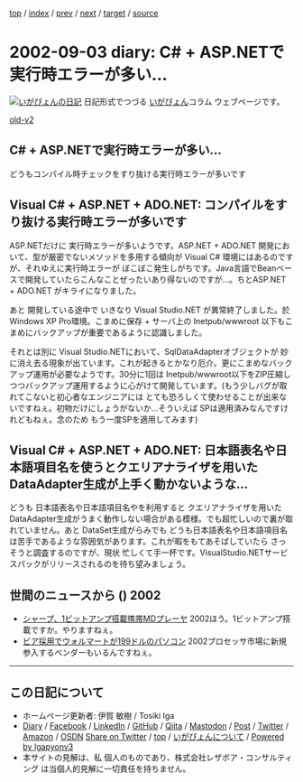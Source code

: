 [top](../index.html) 
 / [index](index.html) 
 / [prev](ig020902.html) 
 / [next](ig020904.html) 
 / [target](https://www.igapyon.jp/igapyon/diary/2002/ig020903.html) 
 / [source](https://github.com/igapyon/diary/blob/master/2002/ig020903.src.md) 

2002-09-03 diary: C# + ASP.NETで実行時エラーが多い…
=====================================================================================================
[![いがぴょんの日記](https://www.igapyon.jp/igapyon/diary/images/iga202308_256.jpg "いがぴょん")](https://www.igapyon.jp/igapyon/diary/memo/memoigapyon.html) 日記形式でつづる [いがぴょん](https://www.igapyon.jp/igapyon/diary/memo/memoigapyon.html)コラム ウェブページです。

[old-v2](ig020903-orig.html)

## C# + ASP.NETで実行時エラーが多い…

どうもコンパイル時チェックをすり抜ける実行時エラーが多いです


## Visual C# + ASP.NET + ADO.NET: コンパイルをすり抜ける実行時エラーが多いです

ASP.NETだけに 実行時エラーが多いようです。ASP.NET + ADO.NET 開発において、型が厳密でないメソッドを多用する傾向が
Visual C# 環境にはあるのですが、それゆえに実行時エラーが ぼこぼこ発生しがちです。Java言語でBeanベースで開発していたらこんなことぜったいあり得ないのですが…。ちとASP.NET + ADO.NET がキライになりました。

あと 開発している途中で いきなり Visual Studio.NET が異常終了しました。於
Windows XP Pro環境。こまめに保存 + サーバ上の Inetpub/wwwroot 以下もこまめにバックアップが重要であるように認識しました。

それとは別に Visual Studio.NETにおいて、SqlDataAdapterオブジェクトが 妙に消え去る現象が出ています。これが起きるとかなり厄介。更にこまめなバックアップ運用が必要なようです。30分に1回は Inetpub/wwwroot以下をZIP圧縮しつつバックアップ運用するように心がけて開発しています。(もう少しバグが取れてこないと初心者なエンジニアには とても恐ろしくて使わせることが出来ないですねぇ。初物だけにしょうがないか…そういえば SPは適用済みなんですけれどもねぇ。念のため もう一度SPを適用してみます)

## Visual C# + ASP.NET + ADO.NET: 日本語表名や日本語項目名を使うとクエリアナライザを用いたDataAdapter生成が上手く動かないような…

どうも 日本語表名や日本語項目名やを利用すると クエリアナライザを用いたDataAdapter生成がうまく動作しない場合がある模様。でも超忙しいので裏が取れていません。あと DataSet生成がらみでも どうも日本語表名や日本語項目名は苦手であるような雰囲気があります。これが暇をもてあそばしていたら さっそうと調査するのですが、現状 忙しくて手一杯です。VisualStudio.NETサービスパックがリリースされるのを待ち望みましょう。

## 世間のニュースから () 2002

* [シャープ、1ビットアンプ搭載携帯MDプレーヤ](http://www.zdnet.co.jp/news/0209/02/njbt_05.html)  2002ほう。1ビットアンプ搭載ですか。やりますねぇ。
* [ビア採用でウォルマートが199ドルのパソコン](http://japan.cnet.com/News/2002/Item/020902-5.html)  2002プロセッサ市場に新規参入するベンダーもいるんですねぇ。


----------------------------------------------------------------------------------------------------

## この日記について

* ホームページ更新者: 伊賀 敏樹 / Tosiki Iga
* [Diary](https://www.igapyon.jp/igapyon/diary/) / [Facebook](https://www.facebook.com/igapyon) / [LinkedIn](https://www.linkedin.com/in/toshikiiga) / [GitHub](https://github.com/igapyon) / [Qiita](https://qiita.com/igapyon) / [Mastodon](https://social.vivaldi.net/@igapyon) / [Post](https://post.news/igapyon) / [Twitter](https://twitter.com/ToshikiIga) / [Amazon](https://www.amazon.co.jp/%E4%BC%8A%E8%B3%80-%E6%95%8F%E6%A8%B9/e/B004LTQWCQ) / [OSDN](https://ja.osdn.net/users/iga/)
[Share on Twitter](https://twitter.com/intent/tweet?hashtags=igapyon%2Cdiary%2C%E3%81%84%E3%81%8C%E3%81%B4%E3%82%87%E3%82%93&text=C%23+%2B+ASP.NET%E3%81%A7%E5%AE%9F%E8%A1%8C%E6%99%82%E3%82%A8%E3%83%A9%E3%83%BC%E3%81%8C%E5%A4%9A%E3%81%84%E2%80%A6&url=https%3A%2F%2Fwww.igapyon.jp%2Figapyon%2Fdiary%2F2002%2Fig020903.html) / [top](../index.html) / [いがぴょんについて](https://www.igapyon.jp/igapyon/diary/memo/memoigapyon.html) / [Powered by Igapyonv3](https://github.com/igapyon/igapyonv3)
* 本サイトの見解は、私 個人のものであり、株式会社レザボア・コンサルティング は当個人的見解に一切責任を持ちません。 
